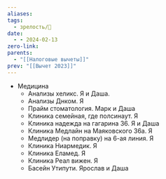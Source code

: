 ```yaml
---
aliases: 
tags:
  - зрелость/🌱
date:
  - - 2024-02-13
zero-link: 
parents:
  - "[[Налоговые вычеты]]"
prev: "[[Вычет 2023]]"
---
```

- Медицина
	- Анализы хеликс. Я и Даша.
	- Анализы Днком. Я
	- Прайм стоматология. Марк и Даша
	- Клиника семейная, где полсинаут. Я
	- Клиника надежда на гагарина 36. Я и Даша
	- Клиника Медлайн на Маяковского 36а. Я
	- Медлидер (на поправку) на 6-ая линия. Я
	- Клиника Ниармедик. Я
	- Клиника Еламед. Я
	- Клиника Реал вижен. Я
	- Басейн Утипути. Ярослав и Даша